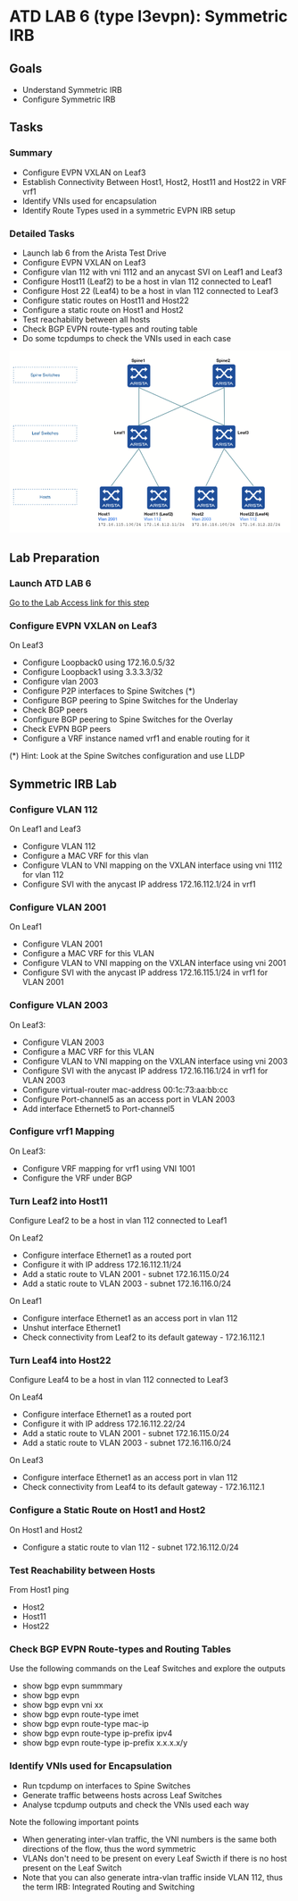 # ATD LAB 6 (type l3evpn): Symmetric IRB

## Goals

- Understand Symmetric IRB
- Configure Symmetric IRB

## Tasks

### Summary

- Configure EVPN VXLAN on Leaf3
- Establish Connectivity Between Host1, Host2, Host11 and Host22 in VRF vrf1
- Identify VNIs used for encapsulation
- Identify Route Types used in a symmetric EVPN IRB setup

### Detailed Tasks

- Launch lab 6 from the Arista Test Drive
- Configure EVPN VXLAN on Leaf3
- Configure vlan 112 with vni 1112 and an anycast SVI on Leaf1 and Leaf3
- Configure Host11 (Leaf2) to be a host in vlan 112 connected to Leaf1
- Configure Host 22 (Leaf4) to be a host in vlan 112 connected to Leaf3
- Configure static routes on Host11 and Host22
- Configure a static route on Host1 and Host2
- Test reachability between all hosts
- Check BGP EVPN route-types and routing table
- Do some tcpdumps to check the VNIs used in each case

![Lab Diagram](lab-diagram.jpg)

## Lab Preparation

### Launch ATD LAB 6

[Go to the Lab Access link for this step](../Lab&#32;Access)

### Configure EVPN VXLAN on Leaf3

On Leaf3

- Configure Loopback0 using 172.16.0.5/32
- Configure Loopback1 using 3.3.3.3/32
- Configure vlan 2003
- Configure P2P interfaces to Spine Switches (*)
- Configure BGP peering to Spine Switches for the Underlay
- Check BGP peers
- Configure BGP peering to Spine Switches for the Overlay
- Check EVPN BGP peers
- Configure a VRF instance named vrf1 and enable routing for it

(*) Hint: Look at the Spine Switches configuration and use LLDP

## Symmetric IRB Lab

### Configure VLAN 112

On Leaf1 and Leaf3
- Configure VLAN 112 
- Configure a MAC VRF for this vlan
- Configure VLAN to VNI mapping on the VXLAN interface using vni 1112 for vlan 112
- Configure SVI with the anycast IP address 172.16.112.1/24 in vrf1

### Configure VLAN 2001

On Leaf1

- Configure VLAN 2001
- Configure a MAC VRF for this VLAN
- Configure VLAN to VNI mapping on the VXLAN interface using vni 2001
- Configure SVI with the anycast IP address 172.16.115.1/24 in vrf1 for VLAN 2001

### Configure VLAN 2003

On Leaf3:

- Configure VLAN 2003
- Configure a MAC VRF for this VLAN
- Configure VLAN to VNI mapping on the VXLAN interface using vni 2003
- Configure SVI with the anycast IP address 172.16.116.1/24 in vrf1 for VLAN 2003
- Configure virtual-router mac-address 00:1c:73:aa:bb:cc
- Configure Port-channel5 as an access port in VLAN 2003
- Add interface Ethernet5 to Port-channel5

### Configure vrf1 Mapping

On Leaf3:

- Configure VRF mapping for vrf1 using VNI 1001
- Configure the VRF under BGP

### Turn Leaf2 into Host11

Configure Leaf2 to be a host in vlan 112 connected to Leaf1

On Leaf2

- Configure interface Ethernet1 as a routed port
- Configure it with IP address 172.16.112.11/24
- Add a static route to VLAN 2001 - subnet 172.16.115.0/24
- Add a static route to VLAN 2003 - subnet 172.16.116.0/24

On Leaf1

- Configure interface Ethernet1 as an access port in vlan 112
- Unshut interface Ethernet1
- Check connectivity from Leaf2 to its default gateway - 172.16.112.1

### Turn Leaf4 into Host22

Configure Leaf4 to be a host in vlan 112 connected to Leaf3

On Leaf4

- Configure interface Ethernet1 as a routed port
- Configure it with IP address 172.16.112.22/24
- Add a static route to VLAN 2001 - subnet 172.16.115.0/24
- Add a static route to VLAN 2003 - subnet 172.16.116.0/24

On Leaf3

- Configure interface Ethernet1 as an access port in vlan 112
- Check connectivity from Leaf4 to its default gateway - 172.16.112.1

### Configure a Static Route on Host1 and Host2

On Host1 and Host2

- Configure a static route to vlan 112 - subnet 172.16.112.0/24

### Test Reachability between Hosts

From Host1 ping

- Host2
- Host11
- Host22

### Check BGP EVPN Route-types and Routing Tables

Use the following commands on the Leaf Switches and explore the outputs

- show bgp evpn summmary
- show bgp evpn
- show bgp evpn vni xx
- show bgp evpn route-type imet
- show bgp evpn route-type mac-ip
- show bgp evpn route-type ip-prefix ipv4
- show bgp evpn route-type ip-prefix x.x.x.x/y

### Identify VNIs used for Encapsulation

- Run tcpdump on interfaces to Spine Switches
- Generate traffic betweens hosts across Leaf Switches
- Analyse tcpdump outputs and check the VNIs used each way

Note the following important points

- When generating inter-vlan traffic, the VNI numbers is the same both directions of the flow, thus the word symmetric
- VLANs don't need to be present on every Leaf Swicth if there is no host present on the Leaf Switch
- Note that you can also generate intra-vlan traffic inside VLAN 112, thus the term IRB: Integrated Routing and Switching